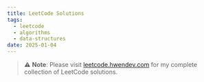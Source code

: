 ```yaml
---
title: LeetCode Solutions
tags:
  - leetcode
  - algorithms
  - data-structures
date: 2025-01-04
---
```


> ⚠️ **Note**: Please visit [leetcode.hwendev.com](https://www.leetcode.hwendev.com/) for my complete collection of LeetCode solutions.
